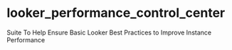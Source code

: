 # looker_performance_control_center
Suite To Help Ensure Basic Looker Best Practices to Improve Instance Performance
